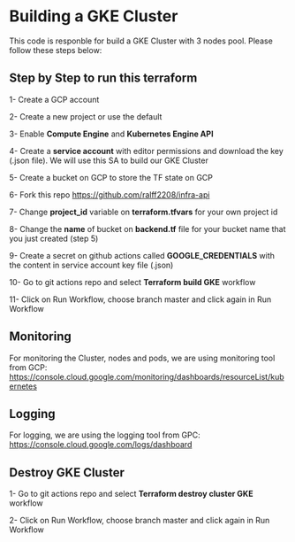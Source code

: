 # Building a GKE Cluster

This code is responble for build a GKE Cluster with 3 nodes pool. Please follow these steps below:   

## Step by Step to run this terraform 

1- Create a GCP account 

2- Create a new project or use the default

3- Enable **Compute Engine** and **Kubernetes Engine API**

4- Create a **service account** with editor permissions and download the key (.json file). We will use this SA to build our GKE Cluster

5- Create a bucket on GCP to store the TF state on GCP

6- Fork this repo https://github.com/ralff2208/infra-api

7- Change **project_id** variable on **terraform.tfvars** for your own project id

8- Change the **name** of bucket on **backend.tf** file for your bucket name that you just created (step 5)

9- Create a secret on github actions called **GOOGLE_CREDENTIALS** with the content in service account key file (.json)

10- Go to git actions repo and select **Terraform build GKE** workflow 

11- Click on Run Workflow, choose branch master and click again in Run Workflow


## Monitoring 
For monitoring the Cluster, nodes and pods, we are using monitoring tool from GCP: https://console.cloud.google.com/monitoring/dashboards/resourceList/kubernetes

## Logging
For logging, we are using the logging tool from GPC: https://console.cloud.google.com/logs/dashboard

## Destroy GKE Cluster 

1- Go to git actions repo and select **Terraform destroy cluster GKE** workflow

2- Click on Run Workflow, choose branch master and click again in Run Workflow
